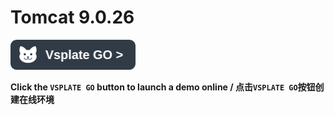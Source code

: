 # Tomcat 9.0.26

<a href="https://www.vsplate.com/?docker-compose=https://github.com/vsplate/dcenvs/tomcat/9.0.26"><img alt="VSPLATE GO" src="https://raw.githubusercontent.com/vsplate/images/master/vsgo_btn.png" width="200px"></a>

**Click the `VSPLATE GO` button to launch a demo online / 点击`VSPLATE GO`按钮创建在线环境**